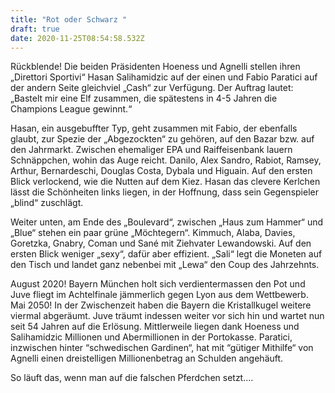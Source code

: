 ```yaml
---
title: "Rot oder Schwarz "
draft: true
date: 2020-11-25T08:54:58.532Z
---
```

Rückblende! Die beiden Präsidenten  Hoeness und Agnelli stellen ihren „Direttori Sportivi“ Hasan Salihamidzic auf der einen und Fabio Paratici auf der andern Seite gleichviel „Cash“ zur Verfügung. Der Auftrag lautet: „Bastelt mir eine Elf zusammen, die spätestens in 4-5 Jahren die Champions League gewinnt.“

Hasan, ein ausgebuffter Typ, geht zusammen mit Fabio, der ebenfalls glaubt, zur Spezie der „Abgezockten“ zu gehören, auf den Bazar bzw. auf den Jahrmarkt. Zwischen ehemaliger EPA und Raiffeisenbank lauern Schnäppchen, wohin das Auge reicht. Danilo, Alex Sandro, Rabiot, Ramsey, Arthur, Bernardeschi, Douglas Costa, Dybala und Higuain. Auf den ersten Blick verlockend, wie die Nutten auf dem Kiez. Hasan das clevere Kerlchen lässt die Schönheiten links liegen, in der Hoffnung, dass sein Gegenspieler „blind“ zuschlägt.

Weiter unten, am Ende des „Boulevard“, zwischen „Haus zum Hammer“ und „Blue“ stehen ein paar grüne „Möchtegern“. Kimmuch, Alaba, Davies, Goretzka, Gnabry, Coman und Sané mit Ziehvater Lewandowski. Auf den ersten Blick weniger „sexy“, dafür aber effizient. „Sali“ legt die Moneten auf den Tisch und landet ganz nebenbei mit „Lewa“ den Coup des Jahrzehnts.

August 2020! Bayern München holt sich verdientermassen den Pot und Juve fliegt im Achtelfinale jämmerlich gegen Lyon aus dem Wettbewerb. Mai 2050! In der Zwischenzeit haben die Bayern die Kristallkugel weitere viermal abgeräumt. Juve träumt indessen weiter vor sich hin und wartet nun seit 54 Jahren auf die Erlösung. Mittlerweile liegen dank Hoeness und Salihamidzic Millionen und Abermillionen in der Portokasse. Paratici, inzwischen hinter “schwedischen Gardinen“, hat mit “gütiger Mithilfe“ von Agnelli einen dreistelligen Millionenbetrag an Schulden angehäuft.

So läuft das, wenn man auf die falschen Pferdchen setzt....